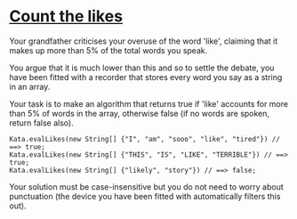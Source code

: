 # [Count the likes](https://www.codewars.com/kata/count-the-likes "https://www.codewars.com/kata/5532686f0408dfe458000117")

Your grandfather criticises your overuse of the word 'like', claiming that it makes up more than 5% of the total words you speak. 

You argue that it is much lower than this and so to settle the debate, you have been fitted with a recorder that stores every word you say as a string in an array.

Your task is to make an algorithm that returns true if 'like' accounts for more than 5% of words in the array, otherwise false (if no words are spoken, return false also).

```
Kata.evalLikes(new String[] {"I", "am", "sooo", "like", "tired"}) // ==> true;
Kata.evalLikes(new String[] {"THIS", "IS", "LIKE", "TERRIBLE"}) // ==> true;
Kata.evalLikes(new String[] {"likely", "story"}) // ==> false;
```

Your solution must be case-insensitive but you do not need to worry about punctuation (the device you have been fitted with automatically filters this out).
